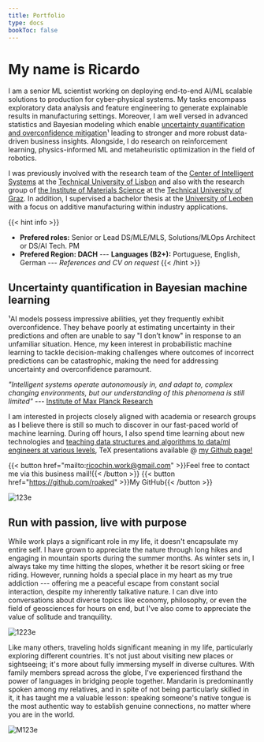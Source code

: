 ```yaml
---
title: Portfolio
type: docs
bookToc: false
---
```


# **My name is Ricardo**

I am a senior ML scientist working on deploying end-to-end AI/ML scalable solutions to production for cyber-physical systems. My tasks encompass exploratory data analysis and feature engineering to generate explainable results in manufacturing settings. Moreover, I am well versed in advanced statistics and Bayesian modeling which enable [uncertainty quantification and overconfidence mitigation](https://ricardochin.com/#uncertainty-quantification-in-bayesian-machine-learning)¹ leading to stronger and more robust data-driven business insights. Alongside, I do research on reinforcement learning, physics-informed ML and metaheuristic optimization in the field of robotics.

I was previously involved with the research team of the [Center of Intelligent Systems](https://csi.idmec.tecnico.ulisboa.pt/) at the [Technical University of Lisbon](https://tecnico.ulisboa.pt/en/) and also with the research group of [the Institute of Materials Science](https://www.tugraz.at/institute/imat/home) at the [Technical University of Graz](https://www.tugraz.at/en/home). In addition, I supervised a bachelor thesis at the [University of Leoben](https://www.unileoben.ac.at/en/) with a focus on additive manufacturing within industry applications.

{{< hint info >}}
- **Prefered roles:** Senior or Lead DS/MLE/MLS, Solutions/MLOps Architect or DS/AI Tech. PM
- **Prefered Region: DACH** --- **Languages (B2+):** Portuguese, English, German --- *References and CV on request*
{{< /hint >}}

## **Uncertainty quantification in Bayesian machine learning**

¹AI models possess impressive abilities, yet they frequently exhibit overconfidence. They behave poorly at estimating uncertainty in their predictions and often are unable to say "I don’t know" in response to an unfamiliar situation. Hence, my keen interest in probabilistic machine learning to tackle decision-making challenges where outcomes of incorrect predictions can be catastrophic, making the need for addressing uncertainty and overconfidence paramount.

*"Intelligent systems operate autonomously in, and adapt to, complex changing environments, but our understanding of this phenomena is still limited"* --- [Institute of Max Planck Research](https://imprs.is.mpg.de/)

I am interested in projects closely aligned with academia or research groups as I believe there is still so much to discover in our fast-paced world of machine learning. During off hours, I also spend time learning about new technologies and [teaching data structures and algorithms to data/ml engineers at various levels](https://ricardochin.com/docs/lectures/), TeX presentations available @ [my Github page!](https://github.com/roaked/programming-lectures)

{{< button href="mailto:ricochin.work@gmail.com" >}}Feel free to contact me via this business mail!{{< /button >}}
{{< button href="https://github.com/roaked" >}}My GitHub{{< /button >}}

![123e](https://live.staticflickr.com/65535/53730139641_2df5062636_z.jpg)

## **Run with passion, live with purpose**

While work plays a significant role in my life, it doesn't encapsulate my entire self. I have grown to appreciate the nature through long hikes and engaging in mountain sports during the summer months. As winter sets in, I always take my time hitting the slopes, whether it be resort skiing or free riding. However, running holds a special place in my heart as my true addiction --- offering me a peaceful escape from constant social interaction, despite my inherently talkative nature. I can dive into conversations about diverse topics like economy, philosophy, or even the field of geosciences for hours on end, but I've also come to appreciate the value of solitude and tranquility.

![1223e](https://live.staticflickr.com/65535/53508758200_1562f1d34e_c.jpg)

Like many others, traveling holds significant meaning in my life, particularly exploring different countries.  It's not just about visiting new places or sightseeing; it's more about fully immersing myself in diverse cultures. With family members spread across the globe, I've experienced firsthand the power of languages in bridging people together. Mandarin is predominantly spoken among my relatives, and in spite of not being particularly skilled in it, it has taught me a valuable lesson: speaking someone's native tongue is the most authentic way to establish genuine connections, no matter where you are in the world.

![M123e](https://live.staticflickr.com/65535/53343069030_6d4e5837cd_c.jpg)


